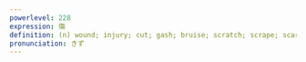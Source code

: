 ```yaml
---
powerlevel: 228
expression: 傷
definition: (n) wound; injury; cut; gash; bruise; scratch; scrape; scar; chip; crack; scratch; nick; flaw; defect; weakness; weak point; stain (on one's reputation); disgrace; dishonor; (P)
pronunciation: きず
---
```

